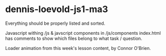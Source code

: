 # dennis-loevold-js1-ma3

Everything should be properly listed and sorted.

Javascript withing /js & javscript components in /js/components
index.html has comments to show which files belong to what task / question.

Loader animation from this week's lesson content, by Connor O'Brien.
